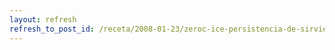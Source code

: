 ```yaml
---
layout: refresh
refresh_to_post_id: /receta/2008-01-23/zeroc-ice-persistencia-de-sirvientes-con-freeze-evictor
---
```

